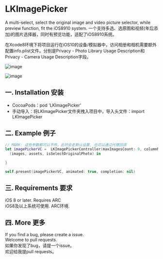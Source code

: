 # LKImagePicker
A multi-select, select the original image and video picture selector, while preview function, fit the iOS8910 system.
一个支持多选、选原图和视频(年后添加)的图片选择器，同时有预览功能，适配了iOS8910系统。

 在Xcode8环境下将项目运行在iOS10的设备/模拟器中，访问相册和相机需要额外配置info.plist文件。分别是Privacy - Photo Library Usage Description和Privacy - Camera Usage Description字段。

 ![image](http://mkiltech.com/images/LKImagePicker/Pikcer1.jpg)

 ![image](http://mkiltech.com/images/LKImagePicker/Picker2.jpg)

  ## 一. Installation 安装

  * CocoaPods：pod 'LKImagePicker'
  * 手动导入：将LKImagePicker文件夹拽入项目中，导入头文件：import LKImagePicker

  ## 二. Example 例子

  ``` swift
// MARK: 这些参数都可以不传，此时会走默认设置, 也可以通过代理回调
let imagePickerVC =  LKImagePickerController(maxImagesCount: 9, columnNumber: 4, delegate: self, true) {
    (images, assets, isSelectOriginalPhoto) in
    
}

self.present(imagePickerVC, animated: true, completion: nil)
  ```
  
## 三. Requirements 要求
   iOS 8 or later. Requires ARC  
   iOS8及以上系统可使用. ARC环境.

## 四. More 更多 

  If you find a bug, please create a issue.  
  Welcome to pull requests.   
  如果你发现了bug，请提一个issue。  
  欢迎给我提pull requests。
